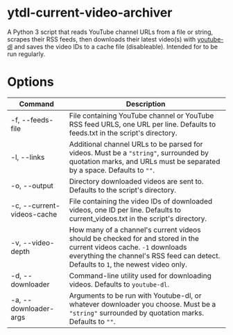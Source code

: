 # ytdl-current-video-archiver
A Python 3 script that reads YouTube channel URLs from a file or string, scrapes their RSS feeds, then downloads their latest video(s) with [youtube-dl](https://github.com/ytdl-org/youtube-dl) and saves the video IDs to a cache file (disableable). Intended for to be run regularly.
# Options
| Command | Description |
| --- | --- |
| -f, --feeds-file | File containing YouTube channel or YouTube RSS feed URLS, one URL per line. Defaults to feeds.txt in the script's directory. |
| -l, --links | Additional channel URLs to be parsed for videos. Must be a `"string"`, surrounded by quotation marks, and URLs must be separated by a space. Defaults to `""`. |
| -o, --output | Directory downloaded videos are sent to. Defaults to the script's directory. |
| -c, --current-videos-cache | File containing the video IDs of downloaded videos, one ID per line. Defaults to current_videos.txt in the script's directory. |
| -v, --video-depth | How many of a channel's current videos should be checked for and stored in the current videos cache. `-1` downloads everything the channel's RSS feed can detect. Defaults to `1`, the newest video only. |
| -d, --downloader | Command-line utility used for downloading videos. Defaults to `youtube-dl`. |
| -a, --downloader-args | Arguments to be run with Youtube-dl, or whatever downloader you choose. Must be a `"string"` surrounded by quotation marks. Defaults to `""`. |
